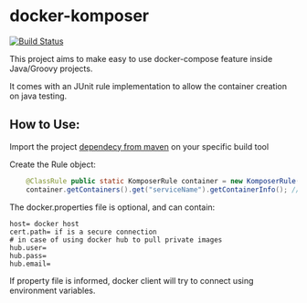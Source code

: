 # docker-komposer 
[![Build Status](https://travis-ci.org/zenvia-mobile/docker-komposer.svg?branch=master)](https://travis-ci.org/zenvia-mobile/docker-komposer)

This project aims to make easy to use docker-compose feature inside Java/Groovy projects.

It comes with an JUnit rule implementation to allow the container creation on java testing.


## How to Use:

Import the project [dependecy from maven](http://search.maven.org/#search%7Cgav%7C1%7Cg%3A%22com.zenvia.komposer%22%20AND%20a%3A%22docker-komposer%22) on your specific build tool

Create the Rule object:

```java
    @ClassRule public static KomposerRule container = new KomposerRule("docker-compose-test.yml", "docker.properties", false); // to not execute pull, broken yet :( !!!
    container.getContainers().get("serviceName").getContainerInfo(); // returns the container inspect from docker
```

The docker.properties file is optional, and can contain:
 
```properties
host= docker host
cert.path= if is a secure connection
# in case of using docker hub to pull private images
hub.user= 
hub.pass=
hub.email=
```

If property file is informed, docker client will try to connect using environment variables.

